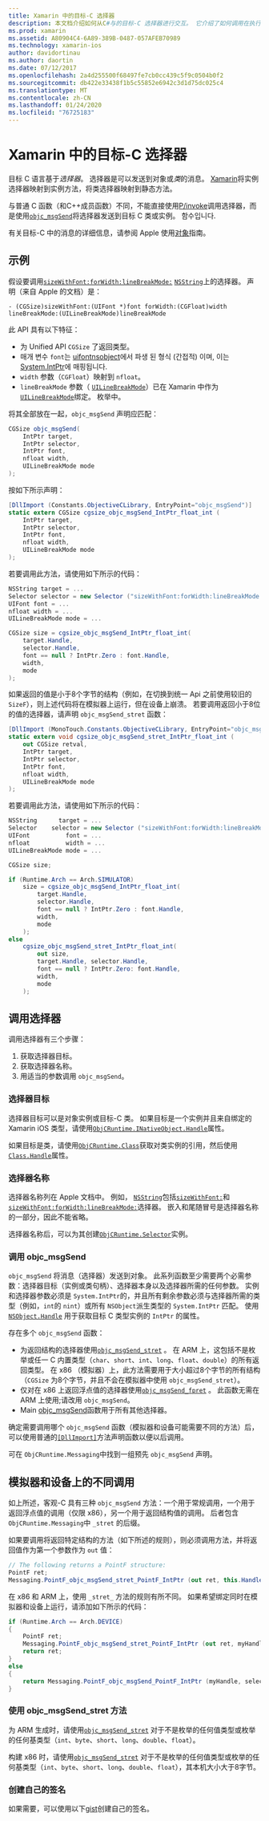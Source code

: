 ```yaml
---
title: Xamarin 中的目标-C 选择器
description: 本文档介绍如何从C#与的目标-C 选择器进行交互。 它介绍了如何调用在执行此操作时必须考虑的选择器和技术注意事项。
ms.prod: xamarin
ms.assetid: A80904C4-6A89-389B-0487-057AFEB70989
ms.technology: xamarin-ios
author: davidortinau
ms.author: daortin
ms.date: 07/12/2017
ms.openlocfilehash: 2a4d255500f68497fe7cb0cc439c5f9c0504b0f2
ms.sourcegitcommit: db422e33438f1b5c55852e6942c3d1d75dc025c4
ms.translationtype: MT
ms.contentlocale: zh-CN
ms.lasthandoff: 01/24/2020
ms.locfileid: "76725183"
---
```

# <a name="objective-c-selectors-in-xamarinios"></a>Xamarin 中的目标-C 选择器

目标 C 语言基于*选择器*。 选择器是可以发送到对象或*类*的消息。 [Xamarin](~/ios/internals/api-design/index.md)将实例选择器映射到实例方法，将类选择器映射到静态方法。

与普通 C 函数（和C++成员函数）不同，不能直接使用[P/invoke](https://www.mono-project.com/docs/advanced/pinvoke/)调用选择器，而是使用[`objc_msgSend`](https://developer.apple.com/documentation/objectivec/1456712-objc_msgsend)将选择器发送到目标 C 类或实例。
함수입니다.

有关目标-C 中的消息的详细信息，请参阅 Apple 使用[对象](https://developer.apple.com/library/archive/documentation/Cocoa/Conceptual/ProgrammingWithObjectiveC/WorkingwithObjects/WorkingwithObjects.html#//apple_ref/doc/uid/TP40011210-CH4-SW2)指南。

## <a name="example"></a>示例

假设要调用[`sizeWithFont:forWidth:lineBreakMode:`](https://developer.apple.com/documentation/foundation/nsstring/1619914-sizewithfont)
[`NSString`](https://developer.apple.com/documentation/foundation/nsstring)上的选择器。
声明（来自 Apple 的文档）是：

```objc
- (CGSize)sizeWithFont:(UIFont *)font forWidth:(CGFloat)width lineBreakMode:(UILineBreakMode)lineBreakMode
```

此 API 具有以下特征：

- 为 Unified API `CGSize` 了返回类型。
- 매개 변수 `font`는 [uifont](xref:UIKit.UIFont)[nsobject](xref:Foundation.NSObject)에서 파생 된 형식 (간접적) 이며, 이는 [System.IntPtr](xref:System.IntPtr)에 매핑됩니다.
- `width` 参数（`CGFloat`）映射到 `nfloat`。
- `lineBreakMode` 参数（ [`UILineBreakMode`](https://developer.apple.com/documentation/uikit/uilinebreakmode?language=objc)）已在 Xamarin 中作为[`UILineBreakMode`](xref:UIKit.UILineBreakMode)绑定。
枚举中。

将其全部放在一起，`objc_msgSend` 声明应匹配：

```csharp
CGSize objc_msgSend(
    IntPtr target,
    IntPtr selector,
    IntPtr font,
    nfloat width,
    UILineBreakMode mode
);
```

按如下所示声明：

```csharp
[DllImport (Constants.ObjectiveCLibrary, EntryPoint="objc_msgSend")]
static extern CGSize cgsize_objc_msgSend_IntPtr_float_int (
    IntPtr target,
    IntPtr selector,
    IntPtr font,
    nfloat width,
    UILineBreakMode mode
);
```

若要调用此方法，请使用如下所示的代码：

```csharp
NSString target = ...
Selector selector = new Selector ("sizeWithFont:forWidth:lineBreakMode:");
UIFont font = ...
nfloat width = ...
UILineBreakMode mode = ...

CGSize size = cgsize_objc_msgSend_IntPtr_float_int(
    target.Handle,
    selector.Handle,
    font == null ? IntPtr.Zero : font.Handle,
    width,
    mode
);
```

如果返回的值是小于8个字节的结构（例如，在切换到统一 Api 之前使用较旧的 `SizeF`），则上述代码将在模拟器上运行，但在设备上崩溃。 若要调用返回小于8位的值的选择器，请声明 `objc_msgSend_stret` 函数：

```csharp
[DllImport (MonoTouch.Constants.ObjectiveCLibrary, EntryPoint="objc_msgSend_stret")]
static extern void cgsize_objc_msgSend_stret_IntPtr_float_int (
    out CGSize retval,
    IntPtr target,
    IntPtr selector,
    IntPtr font,
    nfloat width,
    UILineBreakMode mode
);
```

若要调用此方法，请使用如下所示的代码：

```csharp
NSString      target = ...
Selector    selector = new Selector ("sizeWithFont:forWidth:lineBreakMode:");
UIFont          font = ...
nfloat          width = ...
UILineBreakMode mode = ...

CGSize size;

if (Runtime.Arch == Arch.SIMULATOR)
    size = cgsize_objc_msgSend_IntPtr_float_int(
        target.Handle,
        selector.Handle,
        font == null ? IntPtr.Zero : font.Handle,
        width,
        mode
    );
else
    cgsize_objc_msgSend_stret_IntPtr_float_int(
        out size,
        target.Handle, selector.Handle,
        font == null ? IntPtr.Zero: font.Handle,
        width,
        mode
    );
```

## <a name="invoking-a-selector"></a>调用选择器

调用选择器有三个步骤：

1. 获取选择器目标。
2. 获取选择器名称。
3. 用适当的参数调用 `objc_msgSend`。

### <a name="selector-targets"></a>选择器目标

选择器目标可以是对象实例或目标-C 类。 如果目标是一个实例并且来自绑定的 Xamarin iOS 类型，请使用[`ObjCRuntime.INativeObject.Handle`](xref:ObjCRuntime.INativeObject.Handle)属性。

如果目标是类，请使用[`ObjCRuntime.Class`](xref:ObjCRuntime.Class)获取对类实例的引用，然后使用[`Class.Handle`](xref:ObjCRuntime.Class.Handle)属性。

### <a name="selector-names"></a>选择器名称

选择器名称列在 Apple 文档中。 例如， [`NSString`](https://developer.apple.com/documentation/foundation/nsstring?language=objc)包括[`sizeWithFont:`](https://developer.apple.com/documentation/foundation/nsstring/1619917-sizewithfont?language=objc)和[`sizeWithFont:forWidth:lineBreakMode:`](https://developer.apple.com/documentation/foundation/nsstring/1619914-sizewithfont?language=objc)选择器。 嵌入和尾随冒号是选择器名称的一部分，因此不能省略。

选择器名称后，可以为其创建[`ObjCRuntime.Selector`](xref:ObjCRuntime.Selector)实例。

### <a name="calling-objc_msgsend"></a>调用 objc_msgSend

`objc_msgSend` 将消息（选择器）发送到对象。 此系列函数至少需要两个必需参数：选择器目标（实例或类句柄）、选择器本身以及选择器所需的任何参数。 实例和选择器参数必须是 `System.IntPtr`的，并且所有剩余参数必须与选择器所需的类型（例如，`int`的 `nint`）或所有 `NSObject`派生类型的 `System.IntPtr` 匹配。 使用[`NSObject.Handle`](xref:Foundation.NSObject.Handle)
用于获取目标 C 类型实例的 `IntPtr` 的属性。

存在多个 `objc_msgSend` 函数：

- 为返回结构的选择器使用[`objc_msgSend_stret`](https://developer.apple.com/documentation/objectivec/1456730-objc_msgsend_stret?language=objc) 。 在 ARM 上，这包括不是枚举或任一 C 内置类型（`char`、`short`、`int`、`long`、`float`、`double`）的所有返回类型。 在 x86 （模拟器）上，此方法需要用于大小超过8个字节的所有结构（`CGSize` 为8个字节，并且不会在模拟器中使用 `objc_msgSend_stret`）。
- 仅对在 x86 上返回浮点值的选择器使用[`objc_msgSend_fpret`](https://developer.apple.com/documentation/objectivec/1456697-objc_msgsend_fpret?language=objc) 。 此函数无需在 ARM 上使用;请改用 `objc_msgSend`。
- Main [objc_msgSend](https://developer.apple.com/documentation/objectivec/1456712-objc_msgsend)函数用于所有其他选择器。

确定需要调用哪个 `objc_msgSend` 函数（模拟器和设备可能需要不同的方法）后，可以使用普通的[`[DllImport]`](xref:System.Runtime.InteropServices.DllImportAttribute)方法声明函数以便以后调用。

可在 `ObjCRuntime.Messaging`中找到一组预先 `objc_msgSend` 声明。

## <a name="different-invocations-on-simulator-and-device"></a>模拟器和设备上的不同调用

如上所述，客观-C 具有三种 `objc_msgSend` 方法：一个用于常规调用，一个用于返回浮点值的调用（仅限 x86），另一个用于返回结构值的调用。 后者包含 `ObjCRuntime.Messaging`中 `_stret` 的后缀。

如果要调用将返回特定结构的方法（如下所述的规则），则必须调用方法，并将返回值作为第一个参数作为 `out` 值：

```csharp
// The following returns a PointF structure:
PointF ret;
Messaging.PointF_objc_msgSend_stret_PointF_IntPtr (out ret, this.Handle, selConvertPointFromWindow.Handle, point, window.Handle);
```

在 x86 和 ARM 上，使用 `_stret_` 方法的规则有所不同。
如果希望绑定同时在模拟器和设备上运行，请添加如下所示的代码：

```csharp
if (Runtime.Arch == Arch.DEVICE)
{
    PointF ret;
    Messaging.PointF_objc_msgSend_stret_PointF_IntPtr (out ret, myHandle, selector.Handle);
    return ret;
}
else
{
    return Messaging.PointF_objc_msgSend_PointF_IntPtr (myHandle, selector.Handle);
}
```

### <a name="using-the-objc_msgsend_stret-method"></a>使用 objc_msgSend_stret 方法

为 ARM 生成时，请使用[`objc_msgSend_stret`](https://developer.apple.com/documentation/objectivec/1456730-objc_msgsend_stret?language=objc)
对于不是枚举的任何值类型或枚举的任何基类型（`int`、`byte`、`short`、`long`、`double`、`float`）。

构建 x86 时，请使用[`objc_msgSend_stret`](https://developer.apple.com/documentation/objectivec/1456730-objc_msgsend_stret?language=objc)
对于不是枚举的任何值类型或枚举的任何基类型（`int`、`byte`、`short`、`long`、`double`、`float`），其本机大小大于8字节。

### <a name="creating-your-own-signatures"></a>创建自己的签名

如果需要，可以使用以下[gist](https://gist.github.com/rolfbjarne/981b778a99425a6e630c)创建自己的签名。
